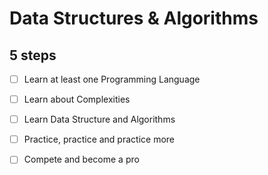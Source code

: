 # Data Structures & Algorithms

## 5 steps

- [ ] Learn at least one Programming Language
- [ ] Learn about Complexities
- [ ] Learn Data Structure and Algorithms
- [ ] Practice, practice and practice more
- [ ] Compete and become a pro

